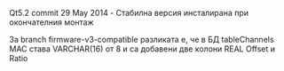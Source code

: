 Qt5.2 
commit 29 May 2014 - Стабилна версия инсталирана при окончателния монтаж


За branch firmware-v3-compatible разликата е, че в БД tableChannels MAC става VARCHAR(16) от 8
и са добавени две колони REAL Offset и Ratio
